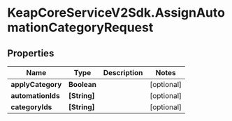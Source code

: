 # KeapCoreServiceV2Sdk.AssignAutomationCategoryRequest

## Properties

Name | Type | Description | Notes
------------ | ------------- | ------------- | -------------
**applyCategory** | **Boolean** |  | [optional] 
**automationIds** | **[String]** |  | [optional] 
**categoryIds** | **[String]** |  | [optional] 


